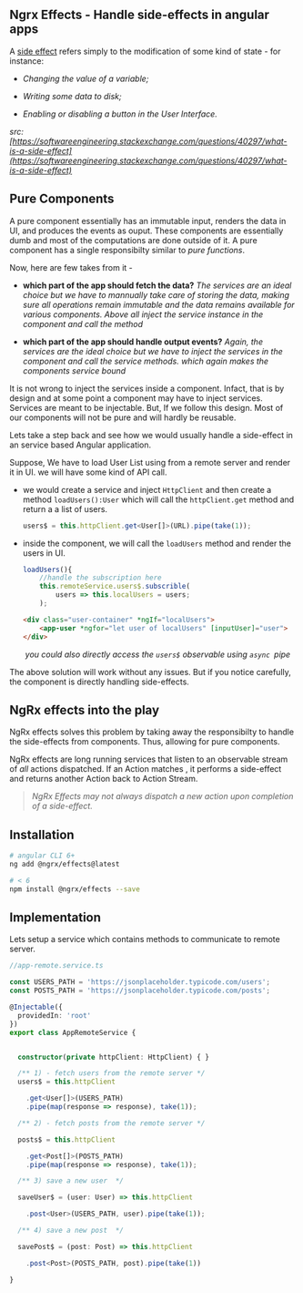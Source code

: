 ## Ngrx Effects - Handle side-effects in angular apps

A [side effect](http://en.wikipedia.org/wiki/Side_effect_%28computer_science%29) refers simply to the modification of some kind of state - for instance:

- *Changing the value of a variable;*

- *Writing some data to disk;*

- *Enabling or disabling a button in the User Interface.*

*src: <u>[https://softwareengineering.stackexchange.com/questions/40297/what-is-a-side-effect](https://softwareengineering.stackexchange.com/questions/40297/what-is-a-side-effect)</u>*



## Pure Components

A pure component essentially has an immutable input, renders the data in UI, and produces the  events as ouput. These components are essentially dumb and most of the computations are done outside of it. A pure component has a single responsibilty similar to *pure functions*. 

Now, here are few takes from it -

- **which part of the app should fetch the data?** *The services are an ideal choice but we have to mannually take care of storing the data, making sure all operations remain immutable and the data remains available for various components. Above all inject the service instance in the component and call the method*

- **which part of the app should handle output events?**  *Again, the services are the ideal choice but we have to inject the services in the component and call the service methods. which again makes the components service bound*



It is not wrong to inject the services inside a component. Infact, that is by design and at some point a component may have to inject services. Services are meant to be injectable. But, If we follow this design. Most of our components will not be pure and will hardly be reusable.







Lets take  a step back and see how we would usually handle a side-effect in an service based Angular application. 

Suppose, We have to load User List  using from a remote server and render it in UI. we will have some kind of API call.

- we would create a service and inject `HttpClient`  and then create a method `loadUsers():User`  which will call the `httpClient.get` method and return a a list of users. 
  
  ```typescript
  users$ = this.httpClient.get<User[]>(URL).pipe(take(1));
  ```

- inside the component, we will call the `loadUsers` method and render the users in UI.
  
  ```typescript
  loadUsers(){
      //handle the subscription here
      this.remoteService.users$.subscrible(
          users => this.localUsers = users;
      );
  ```
  
  ```html
  <div class="user-container" *ngIf="localUsers">
      <app-user *ngfor="let user of localUsers" [inputUser]="user">
  </div>
  ```

       *you could also directly access the  `users$` observable using `async `pipe*



The above solution will work without  any issues. But if you notice carefully, the component is directly handling side-effects.



## NgRx effects into the play

NgRx effects solves this problem by taking away the responsibilty to handle the side-effects from components.  Thus, allowing for pure components. 

NgRx effects  are long running services that listen to an observable stream of *all* actions dispatched. If an Action matches , it performs a side-effect and returns another Action back to Action Stream. 

> *NgRx Effects may not always dispatch a new action upon completion of a side-effect.*



## Installation

```bash
# angular CLI 6+
ng add @ngrx/effects@latest

# < 6
npm install @ngrx/effects --save
```

## Implementation

Lets setup a service which  contains methods to communicate to remote server.

```typescript
//app-remote.service.ts

const USERS_PATH = 'https://jsonplaceholder.typicode.com/users';
const POSTS_PATH = 'https://jsonplaceholder.typicode.com/posts';

@Injectable({
  providedIn: 'root'
})
export class AppRemoteService {


  constructor(private httpClient: HttpClient) { }

  /** 1) - fetch users from the remote server */
  users$ = this.httpClient

    .get<User[]>(USERS_PATH)
    .pipe(map(response => response), take(1));

  /** 2) - fetch posts from the remote server */

  posts$ = this.httpClient

    .get<Post[]>(POSTS_PATH)
    .pipe(map(response => response), take(1));

  /** 3) save a new user  */

  saveUser$ = (user: User) => this.httpClient

    .post<User>(USERS_PATH, user).pipe(take(1));

  /** 4) save a new post  */

  savePost$ = (post: Post) => this.httpClient

    .post<Post>(POSTS_PATH, post).pipe(take(1))

}

```




